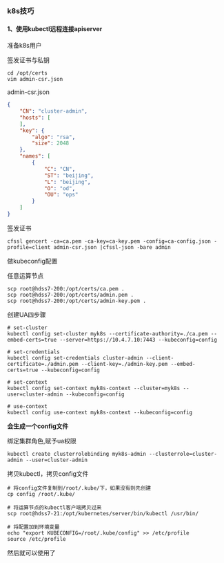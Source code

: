 ### k8s技巧

#### 1、使用kubectl远程连接apiserver

准备k8s用户

签发证书与私钥

```shell
cd /opt/certs
vim admin-csr.json
```

admin-csr.json

```json
{
    "CN": "cluster-admin",
    "hosts": [
    ],
    "key": {
        "algo": "rsa",
        "size": 2048
    },
    "names": [
        {
            "C": "CN",
            "ST": "beijing",
            "L": "beijing",
            "O": "od",
            "OU": "ops"
        }
    ]
}
```

签发证书

```shell
cfssl gencert -ca=ca.pem -ca-key=ca-key.pem -config=ca-config.json -profile=client admin-csr.json |cfssl-json -bare admin
```

做kubeconfig配置

任意运算节点

```shell
scp root@hdss7-200:/opt/certs/ca.pem .
scp root@hdss7-200:/opt/certs/admin.pem .
scp root@hdss7-200:/opt/certs/admin-key.pem .
```

创建UA四步骤

```shell
# set-cluster
kubectl config set-cluster myk8s --certificate-authority=./ca.pem --embed-certs=true --server=https://10.4.7.10:7443 --kubeconfig=config

# set-credentials
kubectl config set-credentials cluster-admin --client-certificate=./admin.pem --client-key=./admin-key.pem --embed-certs=true --kubeconfig=config

# set-context
kubectl config set-context myk8s-context --cluster=myk8s --user=cluster-admin --kubeconfig=config

# use-context
kubectl config use-context myk8s-context --kubeconfig=config
```

**会生成一个config文件**

绑定集群角色,赋予ua权限

```shell
kubectl create clusterrolebinding myk8s-admin --clusterrole=cluster-admin --user=cluster-admin
```



拷贝kubectl，拷贝config文件

```shell
# 将config文件复制到/root/.kube/下，如果没有则先创建
cp config /root/.kube/

# 将运算节点的kubectl客户端拷贝过来
scp root@hdss7-21:/opt/kubernetes/server/bin/kubectl /usr/bin/

# 将配置加到环境变量
echo "export KUBECONFIG=/root/.kube/config" >> /etc/profile
source /etc/profile
```

然后就可以使用了

